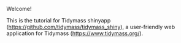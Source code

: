 Welcome! 

This is the tutorial for Tidymass shinyapp (https://github.com/tidymass/tidymass_shiny), a user-friendly web application for Tidymass (https://www.tidymass.org/).